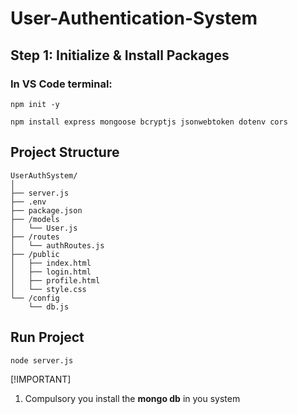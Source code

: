 # User-Authentication-System

## Step 1: Initialize & Install Packages

### In VS Code terminal:
```
npm init -y

npm install express mongoose bcryptjs jsonwebtoken dotenv cors
```

## Project Structure

```
UserAuthSystem/
│
├── server.js
├── .env
├── package.json
├── /models
│   └── User.js
├── /routes
│   └── authRoutes.js
├── /public
│   ├── index.html
│   ├── login.html
│   ├── profile.html
│   └── style.css
└── /config
    └── db.js
```
## Run Project
```
node server.js
```

[!IMPORTANT]

1. Compulsory you install the **mongo db** in you system

